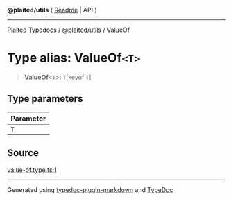 **@plaited/utils** ( [Readme](../README.md) \| API )

***

[Plaited Typedocs](../../../modules.md) / [@plaited/utils](../modules.md) / ValueOf

# Type alias: ValueOf`<T>`

> **ValueOf**\<`T`\>: `T`\[keyof `T`\]

## Type parameters

| Parameter |
| :------ |
| `T` |

## Source

[value-of.type.ts:1](https://github.com/plaited/plaited/blob/b0dd907/libs/utils/src/value-of.type.ts#L1)

***

Generated using [typedoc-plugin-markdown](https://www.npmjs.com/package/typedoc-plugin-markdown) and [TypeDoc](https://typedoc.org/)
